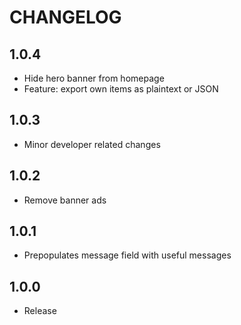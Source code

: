 # CHANGELOG

## 1.0.4
* Hide hero banner from homepage
* Feature: export own items as plaintext or JSON

## 1.0.3
* Minor developer related changes

## 1.0.2
* Remove banner ads

## 1.0.1
* Prepopulates message field with useful messages

## 1.0.0
* Release